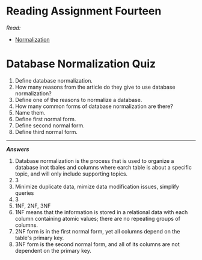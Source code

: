 # Reading Assignment Fourteen
*Read:*
- [Normalization](https://www.essentialsql.com/get-ready-to-learn-sql-database-normalization-explained-in-simple-english/)

# Database Normalization Quiz
1. Define database normalization.
2. How many reasons from the article do they give to use database normalization?
3. Define one of the reasons to normalize a database. 
4. How many common forms of database normalization are there?
5. Name them.
6. Define first normal form.
7. Define second normal form.
8. Define third normal form.


<hr />

***Answers***
1. Database normalization is the process that is used to organize a database inot tbales and columns where earch table is about a specific topic, and will only include supporting topics. 
2. 3
3. Minimize duplicate data, mimize data modification issues, simplify queries
4. 3
5. 1NF, 2NF, 3NF
6. 1NF means that the information is stored in a relational data with each column containing atomic values; there are no repeating groups of columns. 
7. 2NF form is in the first normal form, yet all columns depend on the table's primary key. 
8. 3NF form is the second normal form, and all of its columns are not dependent on the primary key.
